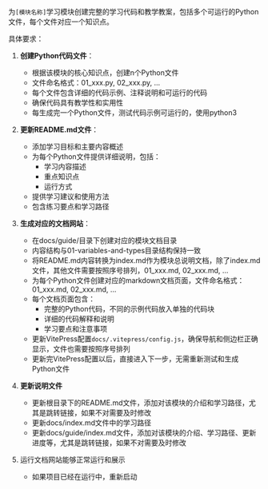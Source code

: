 
为`[模块名称]`学习模块创建完整的学习代码和教学教案，包括多个可运行的Python文件，每个文件对应一个知识点。

具体要求：

1. **创建Python代码文件**：
   - 根据该模块的核心知识点，创建n个Python文件
   - 文件命名格式：01_xxx.py, 02_xxx.py, ...
   - 每个文件包含详细的代码示例、注释说明和可运行的代码
   - 确保代码具有教学性和实用性
   - 每生成完一个Python文件，测试代码示例可运行的，使用python3

2. **更新README.md文件**：
   - 添加学习目标和主要内容概述
   - 为每个Python文件提供详细说明，包括：
     * 学习内容描述
     * 重点知识点
     * 运行方式
   - 提供学习建议和使用方法
   - 包含练习要点和学习路径

3. **生成对应的文档网站**：
   - 在docs/guide/目录下创建对应的模块文档目录
   - 内容结构与01-variables-and-types目录结构保持一致
   - 将README.md内容转换为index.md作为模块总说明文档，除了index.md文件，其他文件需要按照序号排列，01_xxx.md, 02_xxx.md, ...
   - 为每个Python文件创建对应的markdown文档页面，文件命名格式：01_xxx.md, 02_xxx.md, ...
   - 每个文档页面包含：
     * 完整的Python代码，不同的示例代码放入单独的代码块
     * 详细的代码解释和说明
     * 学习要点和注意事项
   - 更新VitePress配置`docs/.vitepress/config.js`，确保导航和侧边栏正确显示，文件也需要按照序号排列
   - 更新完VitePress配置以后，直接进入下一步，无需重新测试和生成Python文件

4. **更新说明文件**
   - 更新根目录下的README.md文件，添加对该模块的介绍和学习路径，尤其是跳转链接，如果不对需要及时修改
   - 更新docs/index.md文件中的学习路径
   - 更新docs/guide/index.md文件，添加对该模块的介绍、学习路径、更新进度等，尤其是跳转链接，如果不对需要及时修改

5. 运行文档网站能够正常运行和展示
   - 如果项目已经在运行中，重新启动
